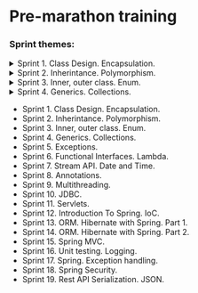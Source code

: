 # Pre-marathon training

### Sprint themes:
<details>
<summary>Sprint 1. Class Design. Encapsulation.</summary>

  * [Task 1](E:\JAVA\projekt\pre-marathone-training\pre-marathone-training\sprint01\src\main\java\task01\README.md)
  * [Task 2](E:\JAVA\projekt\pre-marathone-training\pre-marathone-training\sprint01\src\main\java\task02\README.md)
  * [Task 3](E:\JAVA\projekt\pre-marathone-training\pre-marathone-training\sprint01\src\main\java\task03\README.md)
  * [Task 4](E:\JAVA\projekt\pre-marathone-training\pre-marathone-training\sprint01\src\main\java\task04\README.md)
  * [Task 5](E:\JAVA\projekt\pre-marathone-training\pre-marathone-training\sprint01\src\main\java\task05\README.md)
  * [Task 6](E:\JAVA\projekt\pre-marathone-training\pre-marathone-training\sprint01\src\main\java\task06\README.md)
</details>
<details>
<summary>Sprint 2. Inherintance. Polymorphism.</summary>

* [Task 1](E:\JAVA\projekt\pre-marathone-training\pre-marathone-training\sprint02\src\main\java\task01\README.md)
* [Task 2](E:\JAVA\projekt\pre-marathone-training\pre-marathone-training\sprint02\src\main\java\task02\README.md)
* [Task 3](E:\JAVA\projekt\pre-marathone-training\pre-marathone-training\sprint02\src\main\java\task03\README.md)
* [Task 4](E:\JAVA\projekt\pre-marathone-training\pre-marathone-training\sprint02\src\main\java\task04\README.md)
* [Task 5](E:\JAVA\projekt\pre-marathone-training\pre-marathone-training\sprint02\src\main\java\task05\README.md)
* [Task 6](E:\JAVA\projekt\pre-marathone-training\pre-marathone-training\sprint02\src\main\java\task06\README.md)
</details>
<details>
<summary>Sprint 3. Inner, outer class. Enum.</summary>

* [Task 1: Builder Design Pattern](E:\JAVA\projekt\pre-marathone-training\pre-marathone-training\sprint03\src\main\java\task01\README.md)
* [Task 2: Iterator Design Pattern](E:\JAVA\projekt\pre-marathone-training\pre-marathone-training\sprint03\src\main\java\task02\README.md)
* [Task 3: Strategy Design Pattern](E:\JAVA\projekt\pre-marathone-training\pre-marathone-training\sprint03\src\main\java\task03\README.md)
* [Task 4: Enum(Simple)](E:\JAVA\projekt\pre-marathone-training\pre-marathone-training\sprint03\src\main\java\task04\README.md)
* [Task 5: Enum(Advanced)](E:\JAVA\projekt\pre-marathone-training\pre-marathone-training\sprint03\src\main\java\task05\README.md)
* [Task 6: Little app (All sprint patterns and concepts)](E:\JAVA\projekt\pre-marathone-training\pre-marathone-training\sprint03\src\main\java\task06\README.md)
</details>
<details>
<summary>Sprint 4. Generics. Collections.</summary>

* [Task 1: Collections. Map: collectors, grouping](E:\JAVA\projekt\pre-marathone-training\pre-marathone-training\sprint04\src\main\java\task01\README.md)
* [Task 2: Collection. List](E:\JAVA\projekt\pre-marathone-training\pre-marathone-training\sprint04\src\main\java\task02\README.md)
* [Task 3: Collection. Map](E:\JAVA\projekt\pre-marathone-training\pre-marathone-training\sprint04\src\main\java\task03\README.md)
* [Task 4: Generics](E:\JAVA\projekt\pre-marathone-training\pre-marathone-training\sprint04\src\main\java\task04\README.md)
* [Task 5: ](E:\JAVA\projekt\pre-marathone-training\pre-marathone-training\sprint04\src\main\java\task05\README.md)
* [Task 6: ](E:\JAVA\projekt\pre-marathone-training\pre-marathone-training\sprint04\src\main\java\task06\README.md)
</details>

* Sprint 1. Class Design. Encapsulation.
* Sprint 2. Inherintance. Polymorphism.
* Sprint 3. Inner, outer class. Enum.
* Sprint 4. Generics. Collections.
* Sprint 5. Exceptions.
* Sprint 6. Functional Interfaces. Lambda.
* Sprint 7. Stream API. Date and Time.
* Sprint 8. Annotations.
* Sprint 9. Multithreading.
* Sprint 10. JDBC.
* Sprint 11. Servlets.
* Sprint 12. Introduction To Spring. IoC.
* Sprint 13. ORM. Hibernate with Spring. Part 1.
* Sprint 14. ORM. Hibernate with Spring. Part 2.
* Sprint 15. Spring MVC.
* Sprint 16. Unit testing. Logging.
* Sprint 17. Spring. Exception handling.
* Sprint 18. Spring Security.
* Sprint 19. Rest API Serialization. JSON.